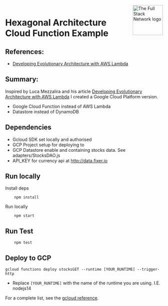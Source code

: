 <img src="https://thefullstack.network/assets/thefullstack.svg" alt="The Full Stack Network logo" title="The Full Stack Network" align="right" height="96" width="96"/>

# Hexagonal Architecture Cloud Function Example

## References:

- [Developing Evolutionary Architecture with AWS Lambda](https://aws.amazon.com/blogs/compute/developing-evolutionary-architecture-with-aws-lambda/)

## Summary:

Inspired by Luca Mezzalira and his article [Developing Evolutionary Architecture with AWS Lambda](https://aws.amazon.com/blogs/compute/developing-evolutionary-architecture-with-aws-lambda/) I created a Google Cloud Platform version.

- Google Cloud Function instead of AWS Lambda
- Datastore instead of DynamoDB

## Dependencies

- Gcloud SDK set locally and authorised
- GCP Project setup for deploying to
- GCP Datastore enable and containing stocks data. See adapters/StocksDAO.js
- API_KEY for currency api at http://data.fixer.io

## Run locally

Install deps

        npm install

Run locally

        npm start

## Run Test

        npm test

## Deploy to GCP

```
gcloud functions deploy stocksGET --runtime [YOUR_RUNTIME] --trigger-http
```

- Replace `[YOUR_RUNTIME]` with the name of the runtime you are using. I.E. nodejs14

For a complete list, see the [gcloud reference](https://cloud.google.com/sdk/gcloud/reference/functions/deploy#--runtime).
